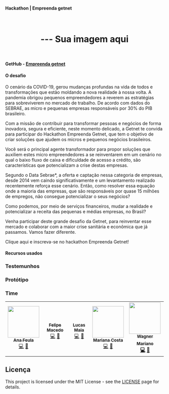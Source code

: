 #### Hackathon | Empreenda getnet




<h1 align="center">
<br />
  --- Sua imagem aqui
<br />
<br />

</h1>

#### GetHub - [Empreenda getnet](https://www.hackathongetnet.com.br/)

#### O desafio

O cenário da COVID-19, gerou mudanças profundas na vida de todos e transformações que estão moldando a nova realidade à nossa volta. A pandemia obrigou pequenos empreendedores a reverem as estratégias para sobreviverem no mercado de trabalho. De acordo com dados do SEBRAE, as micro e pequenas empresas responsáveis por 30% do PIB brasileiro.

Com a missão de contribuir para transformar pessoas e negócios de forma inovadora, segura e eficiente, neste momento delicado, a Getnet te convida para participar do Hackathon Empreenda Getnet, que tem o objetivo de criar soluções que ajudem os micros e pequenos negócios brasileiros.

Você será o principal agente transformador para propor soluções que auxiliem estes micro empreendedores a se reinventarem em um cenário no qual o baixo fluxo de caixa e dificuldade de acesso a crédito, são características que potencializam a crise destas empresas.

Segundo o Data Sebrae*, a oferta e captação nessa categoria de empresas, desde 2014 vem caindo significativamente e um levantamento realizado recentemente reforça esse cenário. Então, como resolver essa equação onde a maioria das empresas, que são responsáveis por quase 15 milhões de empregos, não consegue potencializar o seus negócios?

Como podemos, por meio de serviços financeiros, mudar a realidade e potencializar a receita das pequenas e médias empresas, no Brasil?

Venha participar deste grande desafio da Getnet, para reinventar esse mercado e colaborar com a maior crise sanitária e econômica que já passamos. Vamos fazer diferente.

Clique aqui e inscreva-se no hackathon Empreenda Getnet!

 

#### Recursos usados

### Testemunhos

### Protótipo

### Time

<table>
  <tr>
    <td align="center"><a href="https://www.linkedin.com/in/ana-daniele-feula-842219140/"><img src="https://i.imgur.com/Ecu6m0w.jpg" width="100px;" alt=""/><br /><sub><b> Ana Feula</b></sub></a><br /><a href="ananidesigner@gmail.com" title="Site">💻</a> <a href="https://www.linkedin.com/in/ana-daniele-feula-842219140/" title="Email">📧</a> </td>
    <td align="center"><a href="https://github.com/xmacedo/"><br /><sub><b> Felipe Macedo</b></sub></a><br /><a href="https://www.linkedin.com/in/felipexmacedo/" title="Site">💻</a> <a href="https://www.linkedin.com/in/felipexmacedo/" title="Email">📧</a> </td>
    <td align="center"><a href="https://github.com/lmaiaa/"><br /><sub><b> Lucas Maia</b></sub></a><br /><a href="https://www.linkedin.com/in/luccasmaia/" title="Site">💻</a> <a href="https://www.linkedin.com/in/luccasmaia/" title="Email">📧</a> </td>
    <td align="center"><a href="https://mrncstt.github.io/posts/"><img src="https://i.imgur.com/UMWYzzG.jpg" width="100px;" alt=""/><br /><sub><b>Mariana Costa</b></sub></a><br /><a href="marianacosta.data@gmail.com" title="Site">💻</a> <a href="https://mrncstt.github.io/" title="Email">📧</a> </td>
    <td align="center"><a href="https://www.linkedin.com/in/wagner-mariano-msc-17a9bb56/"><img src="https://i.imgur.com/Nz1O55U.jpg" width="100px;" alt=""/><br /><sub><b> Wagner Mariano<b></sub></a><br /><a href="https://www.linkedin.com/in/wagner-mariano-msc-17a9bb56/" title="Site">💻</a> <a href="https://www.linkedin.com/in/wagner-mariano-msc-17a9bb56/" title="Email">📧</a> </td>
</table>


## Licença

This project is licensed under the MIT License - see the [LICENSE](https://opensource.org/licenses/MIT) page for details.